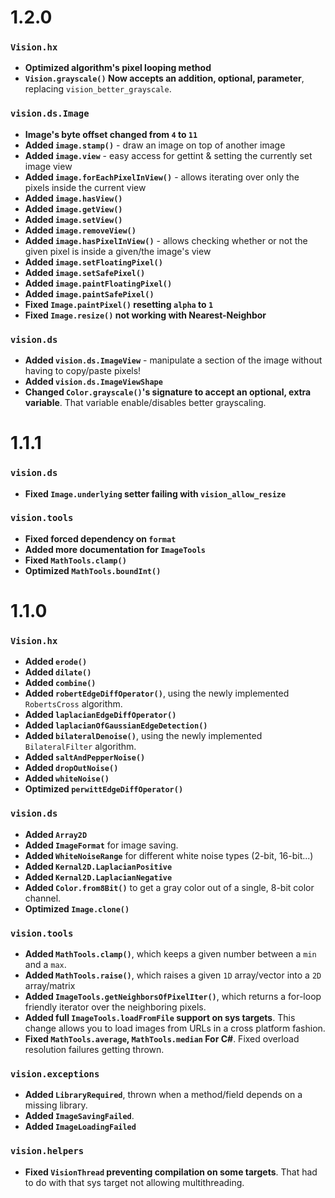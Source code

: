 # 1.2.0

### `Vision.hx`

 - **Optimized algorithm's pixel looping method**
 - **`Vision.grayscale()` Now accepts an addition, optional, parameter**, replacing `vision_better_grayscale`.
  
### `vision.ds.Image`

 - **Image's byte offset changed from `4` to `11`**
 - **Added `image.stamp()`** - draw an image on top of another image
 - **Added `image.view`** - easy access for gettint & setting the currently set image view
 - **Added `image.forEachPixelInView()`** - allows iterating over only the pixels inside the current view
 - **Added `image.hasView()`**
 - **Added `image.getView()`**
 - **Added `image.setView()`**
 - **Added `image.removeView()`**
 - **Added `image.hasPixelInView()`** - allows checking whether or not the given pixel is inside a given/the image's view
 - **Added `image.setFloatingPixel()`**
 - **Added `image.setSafePixel()`**
 - **Added `image.paintFloatingPixel()`**
 - **Added `image.paintSafePixel()`**
 - **Fixed `Image.paintPixel()` resetting `alpha` to `1`**
 - **Fixed `Image.resize()` not working with Nearest-Neighbor**

### `vision.ds`

 - **Added `vision.ds.ImageView`**  - manipulate a section of the image without having to copy/paste pixels!
 - **Added `vision.ds.ImageViewShape`**
 - **Changed `Color.grayscale()`'s signature to accept an optional, extra variable**. That variable enable/disables better grayscaling.
# 1.1.1

### `vision.ds`

 - **Fixed `Image.underlying` setter failing with `vision_allow_resize`**

### `vision.tools`

 - **Fixed forced dependency on `format`**
 - **Added more documentation for `ImageTools`**
 - **Fixed `MathTools.clamp()`**
 - **Optimized `MathTools.boundInt()`**

# 1.1.0

### `Vision.hx`

 - **Added `erode()`**
 - **Added `dilate()`**
 - **Added `combine()`**
 - **Added `robertEdgeDiffOperator()`**, using the newly implemented `RobertsCross` algorithm.
 - **Added `laplacianEdgeDiffOperator()`**
 - **Added `laplacianOfGaussianEdgeDetection()`**
 - **Added `bilateralDenoise()`**, using the newly implemented `BilateralFilter` algorithm.
 - **Added `saltAndPepperNoise()`**
 - **Added `dropOutNoise()`**
 - **Added `whiteNoise()`**
 - **Optimized `perwittEdgeDiffOperator()`**

### `vision.ds`

 - **Added `Array2D`**
 - **Added `ImageFormat`** for image saving.
 - **Added `WhiteNoiseRange`** for different white noise types (2-bit, 16-bit...)
 - **Added `Kernal2D.LaplacianPositive`**
 - **Added `Kernal2D.LaplacianNegative`**
 - **Added `Color.from8Bit()`** to get a gray color out of a single, 8-bit color channel.
 - **Optimized `Image.clone()`**

### `vision.tools`

 - **Added `MathTools.clamp()`**, which keeps a given number between a `min` and a `max`.
 - **Added `MathTools.raise()`**, which raises a given `1D` array/vector into a `2D` array/matrix
 - **Added `ImageTools.getNeighborsOfPixelIter()`**, which returns a for-loop friendly iterator over the neighboring pixels.
 - **Added full `ImageTools.loadFromFile` support on sys targets**. This change allows you to load images from URLs in a cross platform fashion.
 - **Fixed `MathTools.average`, `MathTools.median` For C#**. Fixed overload resolution failures getting thrown.
  
### `vision.exceptions`

 - **Added `LibraryRequired`**, thrown when a method/field depends on a missing library.
 - **Added `ImageSavingFailed`**.
 - **Added `ImageLoadingFailed`**

### `vision.helpers`

 - **Fixed `VisionThread` preventing compilation on some targets**. That had to do with that sys target not allowing multithreading.
